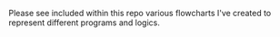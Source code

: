 Please see included within this repo various flowcharts I've created to represent different programs and logics. 
